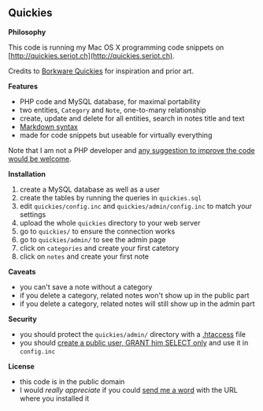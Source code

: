 Quickies
--------

**Philosophy**

This code is running my Mac OS X programming code snippets on [http://quickies.seriot.ch](http://quickies.seriot.ch).

Credits to [Borkware Quickies](http://borkware.com/quickies/) for inspiration and prior art.

**Features**

  - PHP code and MySQL database, for maximal portability
  - two entities, `Category` and `Note`, one-to-many relationship
  - create, update and delete for all entities, search in notes title and text
  - [Markdown syntax](http://daringfireball.net/projects/markdown/basics)
  - made for code snippets but useable for virtually everything

Note that I am not a PHP developer and [any suggestion to improve the code would be welcome](http://seriot.ch/contact.php).

**Installation**

  1. create a MySQL database as well as a user
  2. create the tables by running the queries in `quickies.sql`
  2. edit `quickies/config.inc` and `quickies/admin/config.inc` to match your settings
  3. upload the whole `quickies` directory to your web server
  4. go to `quickies/` to ensure the connection works
  5. go to `quickies/admin/` to see the admin page
  6. click on `categories` and create your first catetory
  7. click on `notes` and create your first note

**Caveats**

  - you can't save a note without a category
  - if you delete a category, related notes won't show up in the public part
  - if you delete a category, related notes will still show up in the admin part

**Security**

  - you should protect the `quickies/admin/` directory with a [.htaccess](http://httpd.apache.org/docs/2.0/howto/htaccess.html) file
  - you should [create a public user, GRANT him SELECT only](http://dev.mysql.com/doc/refman/5.1/en/adding-users.html) and use it in `config.inc`
  
**License**

  - this code is in the public domain
  - I would *really appreciate* if you could [send me a word](http://seriot.ch/contact.php) with the URL where you installed it
